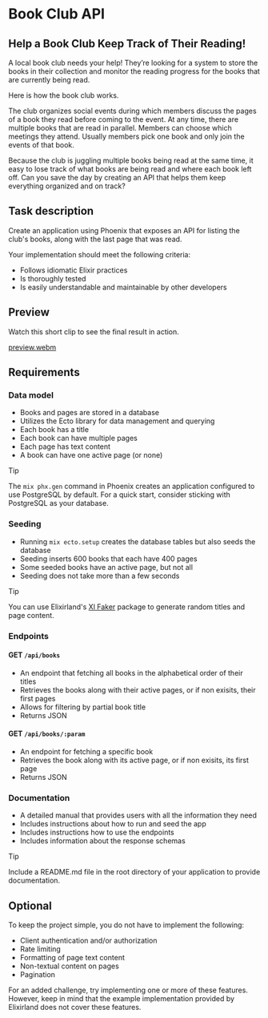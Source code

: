 # Book Club API

## Help a Book Club Keep Track of Their Reading!

A local book club needs your help! They’re looking for a system to store the books in their collection and monitor the reading progress for the books that are currently being read.

Here is how the book club works.

The club organizes social events during which members discuss the pages of a book they read before coming to the event. At any time, there are multiple books that are read in parallel. Members can choose which meetings they attend. Usually members pick one book and only join the events of that book.

Because the club is juggling multiple books being read at the same time, it easy to lose track of what books are being read and where each book left off. Can you save the day by creating an API that helps them keep everything organized and on track?

## Task description
Create an application using Phoenix that exposes an API for listing the club's books, along with the last page that was read.

Your implementation should meet the following criteria:

  - Follows idiomatic Elixir practices
  -	Is thoroughly tested
  -	Is easily understandable and maintainable by other developers

## Preview
Watch this short clip to see the final result in action.

[preview.webm](https://github.com/user-attachments/assets/135893ed-42ab-420b-925f-4c736ae1db78)

## Requirements
### Data model
  - Books and pages are stored in a database
  - Utilizes the Ecto library for data management and querying
  - Each book has a title
  - Each book can have multiple pages
  - Each page has text content
  - A book can have one active page (or none)

> [!TIP]
> The `mix phx.gen` command in Phoenix creates an application configured to use PostgreSQL by default. For a quick start, consider sticking with PostgreSQL as your database.

### Seeding
  - Running `mix ecto.setup` creates the database tables but also seeds the database
  - Seeding inserts 600 books that each have 400 pages
  - Some seeded books have an active page, but not all
  - Seeding does not take more than a few seconds

> [!TIP]
> You can use Elixirland's [Xl Faker](https://hex.pm/packages/xl_faker) package to generate random titles and page content.

### Endpoints
#### GET `/api/books`
  - An endpoint that fetching all books in the alphabetical order of their titles
  - Retrieves the books along with their active pages, or if non exisits, their first pages
  - Allows for filtering by partial book title
  - Returns JSON
    
#### GET `/api/books/:param`
  - An endpoint for fetching a specific book
  - Retrieves the book along with its active page, or if non exisits, its first page
  - Returns JSON

### Documentation
  - A detailed manual that provides users with all the information they need
  - Includes instructions about how to run and seed the app
  - Includes instructions how to use the endpoints
  - Includes information about the response schemas

> [!TIP]
> Include a README.md file in the root directory of your application to provide documentation.

## Optional
To keep the project simple, you do not have to implement the following:

  - Client authentication and/or authorization
  - Rate limiting
  - Formatting of page text content
  - Non-textual content on pages
  - Pagination

For an added challenge, try implementing one or more of these features. However, keep in mind that the example implementation provided by Elixirland does not cover these features.
